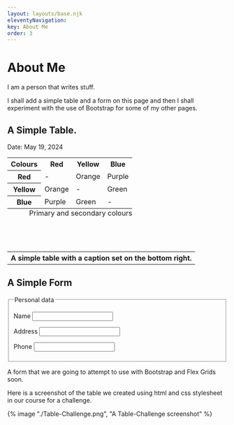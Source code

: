 ```yaml
---
layout: layouts/base.njk
eleventyNavigation:
key: About Me
order: 3
---
```

# About Me

I am a person that writes stuff.

I shall add a simple table and a form on this page and then I shall
experiment with the use of Bootstrap for some of my other pages.

<h2>A Simple Table.</h2>

Date: <time datetime="2024-05-19">May 19, 2024</time>
<br>
<table>
<caption style= "caption-side:bottom; text-align:right"> Primary and
secondary colours </caption>
<tr>
<th>Colours</th>
<th>Red</th>
<th>Yellow</th>
<th>Blue</th>
</tr>
<tr>
<th>Red</th>
<td>- </td>
<td>Orange</td>
<td>Purple</td>
</tr>
<tr>
<th>Yellow</th>
<td>Orange</td>
<td> - </td>
<td>Green</td>
</tr>
<tr>
<th>Blue</th>
<td>Purple</td>
<td>Green</td>
<td>-</td>
</tr>
</table>
<br>
<br>
<table>
<th> A simple table with a caption set on the bottom right.</table>



<h2>A Simple Form</h2>
<form action = "">
<fieldset>
<legend>Personal data</legend>
<p>
<label>Name</label>
<input type = "text"/>
</p>
<p>
<label>Address</label>
<input type = "text"/>
</p>
<p>
<label>Phone</label>
<input type = "text"/>
</p>
</fieldset>

A form that we are going to attempt to use with Bootstrap and Flex Grids soon.


Here is a screenshot of the table we created using html and css stylesheet in our course for a challenge.

{% image "./Table-Challenge.png", "A Table-Challenge screenshot" %}

